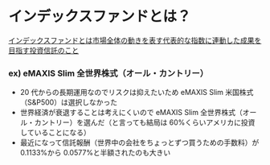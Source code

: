 # インデックスファンドとは？

[インデックスファンドとは市場全体の動きを表す代表的な指数に連動した成果を目指す投資信託のこと](https://www.smbc.co.jp/kojin/toushin/gimon/purchase10/)

### ex) eMAXIS Slim 全世界株式（オール・カントリー）

- 20 代からの長期運用なのでリスクは抑えたいため eMAXIS Slim 米国株式（S&P500）は選択しなかった
- 世界経済が衰退することは考えにくいので eMAXIS Slim 全世界株式（オール・カントリー）を選んだ（と言っても結局は 60%くらいアメリカに投資していることになる）
- 最近になって信託報酬（世界中の会社をちょっとずつ買うための手数料）が 0.1133%から 0.0577%と半額されたのも大きい

<div grid="~ cols-3 gap-4">
<div>

<Youtube id="jamExbPx-kg?si=7J7-WDVjoqG3fae0"/>

</div>
<div>

<Youtube id="py7vc_QUMAM?si=WHknjjo_M8Qr8Hwv"/>

</div>
<div>

<Youtube id="OgX42mnArh4?si=HH1FlXuxMEdYxXjz"/>

</div>
</div>
